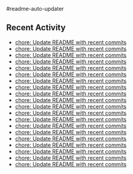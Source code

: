 #readme-auto-updater

## Recent Activity
<!-- LATEST_COMMITS:START -->
- [chore: Update README with recent commits](https://github.com/NEO1717/readme-auto-updater/commit/26d200a6bdfdd074cd0cf84539c1ff01bf2dd8d5)
- [chore: Update README with recent commits](https://github.com/NEO1717/readme-auto-updater/commit/33401ca2f6cee803509e9fa984f40d4ad1025a90)
- [chore: Update README with recent commits](https://github.com/NEO1717/readme-auto-updater/commit/e862495a0661b2a068d2cec86217a1409326c498)
- [chore: Update README with recent commits](https://github.com/NEO1717/readme-auto-updater/commit/0441d174f011f41d867b0ca9abb15bbf02deac08)
- [chore: Update README with recent commits](https://github.com/NEO1717/readme-auto-updater/commit/09b094d5ccdd62b9179f5932a1882da737795003)
- [chore: Update README with recent commits](https://github.com/NEO1717/readme-auto-updater/commit/383dd68f472742208ae81dc54cbf63b40166e7cf)
- [chore: Update README with recent commits](https://github.com/NEO1717/readme-auto-updater/commit/a42519a1211080e37cce4fe1e9ea695bee908ee9)
- [chore: Update README with recent commits](https://github.com/NEO1717/readme-auto-updater/commit/7d66a4a0911ab0b1c802dbbdc8f6380e8dccb66c)
- [chore: Update README with recent commits](https://github.com/NEO1717/readme-auto-updater/commit/0f376a0291fbefa31dacc8acdc10e01c256000cf)
- [chore: Update README with recent commits](https://github.com/NEO1717/readme-auto-updater/commit/56af0b4390b1297957afb7847f9ea81844389310)
- [chore: Update README with recent commits](https://github.com/NEO1717/readme-auto-updater/commit/da1e5e23d767c3840e9e8ca231ac4047e9d216f6)
- [chore: Update README with recent commits](https://github.com/NEO1717/readme-auto-updater/commit/8e2cfc84fd39e3da58949e080541fd1b2b3f0591)
- [chore: Update README with recent commits](https://github.com/NEO1717/readme-auto-updater/commit/262116e480be743c9c95d807930208b31b15b398)
- [chore: Update README with recent commits](https://github.com/NEO1717/readme-auto-updater/commit/8ea41a7722ba29a6e58f70d0ff71fd2abbe2ead2)
- [chore: Update README with recent commits](https://github.com/NEO1717/readme-auto-updater/commit/775c555d05295b07812c0246e44fe06c3f5dd8ad)
- [chore: Update README with recent commits](https://github.com/NEO1717/readme-auto-updater/commit/3ea24ddde8bdee89a194a5c124785e30eafae115)
- [chore: Update README with recent commits](https://github.com/NEO1717/readme-auto-updater/commit/d3ef8774150e55288050ba29ba68cfca314e608b)
- [chore: Update README with recent commits](https://github.com/NEO1717/readme-auto-updater/commit/cbc95d60bced492eab22b7d6457fb6b726db36f5)
- [chore: Update README with recent commits](https://github.com/NEO1717/readme-auto-updater/commit/46a3cd6df4c32514fd5e5cd9d3037dc910370195)
- [chore: Update README with recent commits](https://github.com/NEO1717/readme-auto-updater/commit/2a9cd296432c76e85b3543e41eb7e6fdbd97ba84)
<!-- LATEST_COMMITS:END -->

